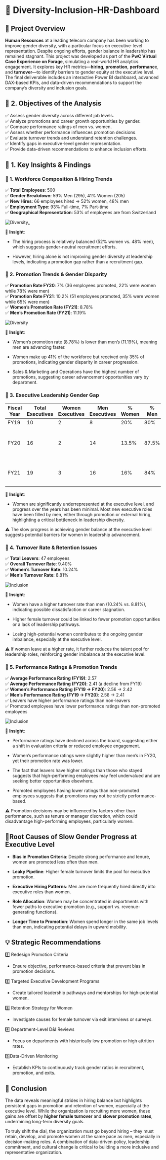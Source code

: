#  💼 Diversity-Inclusion-HR-Dashboard
## 🧩 Project Overview
**Human Resources** at a leading telecom company has been working to improve gender diversity, with a particular focus on executive-level representation. Despite ongoing efforts, gender balance in leadership has remained stagnant. This project was developed as part of the **PwC Virtual Case Experience on Forage**, simulating a real-world HR analytics engagement. It explores key HR metrics—**hiring**, **promotion**, **performanc**e, and **turnover**—to identify barriers to gender equity at the executive level. The final deliverable includes an interactive Power BI dashboard, advanced DAX-based KPIs, and data-driven recommendations to support the company’s diversity and inclusion goals.  
## 📌 2. Objectives of the Analysis
✅ Assess gender diversity across different job levels.  
✅ Analyze promotions and career growth opportunities by gender.    
✅ Compare performance ratings of men vs. women.   
✅ Assess whether performance influences promotion decisions  
✅ Evaluate turnover trends and understand retention challenges.   
✅ Identify gaps in executive-level gender representation.   
✅ Provide data-driven recommendations to enhance inclusion efforts.   

## 📌 1. Key Insights & Findings  
### 🔹 1. Workforce Composition & Hiring Trends   
✅ **Total Employees**: 500    
✅ **Gender Breakdown**: 59% Men (295), 41% Women (205)    
✅ **New Hires**: 66 employees hired → 52% women, 48% men   
✅ **Employment Type**: 93% Full-time, 7% Part-time    
✅ **Geographical Representation**: 53% of employees are from Switzerland    

![Diversity,,](https://github.com/user-attachments/assets/a390fa26-6bfd-4b4c-8795-cf8c16ec79fb)


🔹 **Insight**:

* The hiring process is relatively balanced (52% women vs. 48% men), which suggests gender-neutral recruitment efforts.

* However, hiring alone is not improving gender diversity at leadership levels, indicating a promotion gap rather than a recruitment gap.

### 🔹 2. Promotion Trends & Gender Disparity    
✅ **Promotion Rate FY20**: 7% (36 employees promoted, 22% were women while 78% were men)    
✅ **Promotion Rate FY21**: 10.2% (51 employees promoted, 35% were women while 65% were men)   
✅ **Women’s Promotion Rate (FY21)**: 8.78%   
✅ **Men’s Promotion Rate (FY21)**: 11.19%    

![Diversity](https://github.com/user-attachments/assets/fcb50c97-db10-4114-8dc8-820018186d9f)


🔹 **Insight**:
* Women’s promotion rate (8.78%) is lower than men’s (11.19%), meaning men are advancing faster.

* Women make up 41% of the workforce but received only 35% of promotions, indicating gender disparity in career progression.

* Sales & Marketing and Operations have the highest number of promotions, suggesting career advancement opportunities vary by department.

### 🔹 3. Executive Leadership Gender Gap

| Fiscal Year | Total Executives | Women Executives | Men Executives | % Women | % Men | Notes |
|-------------|------------------|------------------|----------------|---------|-------|-------|
| FY19        | 10               | 2                | 8              | 20%     | 80%   | -     |
| FY20        | 16               | 2                | 14             | 13.5%   | 87.5% | 2 men promoted, 4 men hired externally |
| FY21        | 19               | 3                | 16             | 16%     | 84%   | 3 men and 1 woman promoted |

🔹 **Insight**:   
* Women are significantly underrepresented at the executive level, and progress over the years has been minimal. Most new executive roles have been filled by men, either through 
   promotion or external hiring, highlighting a critical bottleneck in leadership diversity.

⚠️ The slow progress in achieving gender balance at the executive level suggests potential barriers for women in leadership advancement.

### 🔹 4. Turnover Rate & Retention Issues  
✅ **Total Leavers**: 47 employees   
✅ **Overall Turnover Rate**: 9.40%   
✅ **Women’s Turnover Rate**: 10.24%   
✅ **Men’s Turnover Rate**: 8.81%   

![Inclusion](https://github.com/user-attachments/assets/9b812582-5e23-4fdb-b08b-9880e90aa62e)


🔹 **Insight**:

* Women have a higher turnover rate than men (10.24% vs. 8.81%), indicating possible dissatisfaction or career stagnation.

* Higher female turnover could be linked to fewer promotion opportunities or a lack of leadership pathways.  
* Losing high-potential women contributes to the ongoing gender imbalance, especially at the executive level.

⚠️ If women leave at a higher rate, it further reduces the talent pool for leadership roles, reinforcing gender imbalance at the executive level.

### 🔹 5. Performance Ratings & Promotion Trends
✅ **Average Performance Rating (FY19)**: 2.57   
✅ **Average Performance Rating (FY20)**: 2.41 (a decline from FY19)   
✅ **Women’s Performance Rating (FY19 → FY20)**: 2.56 → 2.42   
✅ **Men’s Performance Rating (FY19 → FY20)**: 2.58 → 2.41   
✅ Leavers have higher performance ratings than non-leavers   
✅ Promoted employees have lower performance ratings than non-promoted employees 

![Inclusion](https://github.com/user-attachments/assets/4dde155f-d52a-497b-8a2f-9853c424ee20)


🔹 **Insight**:

* Performance ratings have declined across the board, suggesting either a shift in evaluation criteria or reduced employee engagement.

* Women’s performance ratings were slightly higher than men’s in FY20, yet their promotion rate was lower.

* The fact that leavers have higher ratings than those who stayed suggests that high-performing employees may feel undervalued and are seeking better opportunities elsewhere.

* Promoted employees having lower ratings than non-promoted employees suggests that promotions may not be strictly performance-based.

⚠️  Promotion decisions may be influenced by factors other than performance, such as tenure or manager discretion, which could disadvantage high-performing employees, particularly women.

## 🧠Root Causes of Slow Gender Progress at Executive Level
   * **Bias in Promotion Criteria**: Despite strong performance and tenure, women are promoted less often than men.

   * **Leaky Pipeline**: Higher female turnover limits the pool for executive promotion.

   * **Executive Hiring Patterns**: Men are more frequently hired directly into executive roles than women.

   * **Role Allocation**: Women may be concentrated in departments with fewer paths to executive promotion (e.g., support vs. revenue-generating functions).

   * **Longer Time to Promotion**: Women spend longer in the same job levels than men, indicating potential delays in upward mobility.

## 💡 Strategic Recommendations
1️⃣ Redesign Promotion Criteria
   * Ensure objective, performance-based criteria that prevent bias in promotion decisions.

2️⃣ Targeted Executive Development Programs
   * Create tailored leadership pathways and mentorships for high-potential women.

3️⃣ Retention Strategy for Women
   * Investigate causes for female turnover via exit interviews or surveys.

4️⃣ Department-Level D&I Reviews
   * Focus on departments with historically low promotion or high attrition rates.

5️⃣Data-Driven Monitoring
   * Establish KPIs to continuously track gender ratios in recruitment, promotion, and exits.

## 📌 Conclusion
The data reveals meaningful strides in hiring balance but highlights persistent gaps in promotion and retention of women, especially at the executive level. While the organization is recruiting more women, these gains are offset by **higher female turnover** and **slower promotion rates**, undermining long-term diversity goals.

To truly shift the dial, the organization must go beyond hiring – they must retain, develop, and promote women at the same pace as men, especially in decision-making roles. A combination of data-driven policy, leadership commitment, and cultural change is critical to building a more inclusive and representative organization.


